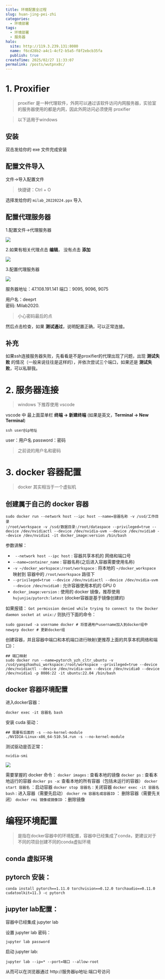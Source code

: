 ```yaml
---
title: 环境配置全过程
slug: huan-jing-pei-zhi
categories:
  - 环境部署
tags:
  - 环境部署
  - 服务器
halo:
  site: http://119.3.239.131:8080
  name: f6cd28b2-a4c1-4cf2-b5a5-f8f2ebcb35fa
  publish: true
createTime: 2025/02/27 11:33:07
permalink: /posts/wutpnx8c/
---
```

# 1. Proxifier

> proxifier 是一种代理软件，外网可以通过该软件访问内网服务器，实验室的服务器使用的都是内网，因此外网访问必须使用 proxifier

> 以下适用于windows
## 安装

双击发给你的 exe 文件完成安装

## 配置文件导入

文件->导入配置文件
> 快捷键：Ctrl + O

选择发给你的 `milab_20220224.ppx` 导入

## 配置代理服务器

1.配置文件->代理服务器

![](https://raw.githubusercontent.com/cloudinwind/images/main/markdown_images/202408251119645.png)

2.如果有相关代理点击 **编辑**， 没有点击 **添加**

![](https://raw.githubusercontent.com/cloudinwind/images/main/markdown_images/202408251121121.png)

3.配置代理服务器

![](https://raw.githubusercontent.com/cloudinwind/images/main/markdown_images/202408251122829.png)

服务器地址：47.108.191.141 
端口：9095, 9096, 9075 

用户名：deeprt  
密码: Milab2020.   
> 小心密码最后的点

然后点击检查，如果 **测试通过**，说明配置正确，可以正常连接。

## 补充

如果ssh连接服务器失败，先看看是不是proxifier的代理出现了问题，出现 **测试失败** 的情况（一般来说往往是这样的），并依次尝试三个端口，如果还是 **测试失败**，可以私聊我。

# 2. 服务器连接

> windows 下推荐使用 vscode

vscode 中 最上面菜单栏 **终端 -> 新建终端** (如果是英文，**Terminal -> New Terminal**)

```shell
ssh user@ip地址
```

user：用户名
password：密码
> 之前说的用户名和密码



# 3. docker 容器配置

> docker 其实相当于一个虚拟机

## 创建属于自己的 docker 容器

```shell
sudo docker run --network host --ipc host --name=容器名称 -v /ssd/工作目录
:/root/workspace -v /ssd/数据目录:/root/dataspace --privileged=true --device /dev/nvidiactl --device /dev/nvidia-uvm --device /dev/nvidia0 --device /dev/nvidia1 -it docker_image:version /bin/bash
```

参数讲解：
- ` --network host --ipc host` : 容器共享本机的 网络和端口号
- `--name=container_name` : 容器名称(之后进入容器需要使用名称)
- `-v ~/docker_workspace:/root/workspace` : 将本地的 `~/docker_workspace` 映射到 容器中的 `/root/woorkspace` 路径下
- `--privileged=true --device /dev/nvidiactl --device /dev/nvidia-uvm --device /dev/nvidia0` : 允许容器使用本机的 GPU 0
- `docker_image:version` : 使用的 docker 镜像，推荐使用 `hujunjie/pytorch:latest` (docker容器是基于镜像创建的)


如果报错：  `Got permission denied while trying to connect to the Docker daemon socket at unix:/`
则执行下面的命令：
```shell
sudo gpasswd -a username docker # 将普通用户username加入到docker组中  
newgrp docker # 更新docker组
```

创建容器，并且容器中端口和本机端口进行映射(更推荐上面的共享本机网络和端口)：
```shell
## 端口映射​
sudo docker run --name=pytorch_yzh_cltr_ubuntu -v /ssd/yangzhaohui_workspace:/root/workspace --privileged=true --device /dev/nvidiactl --device /dev/nvidia-uvm --device /dev/nvidia0 --device /dev/nvidia1 -p 8086:22 -it ubuntu:22.04 /bin/bash​
```







## docker 容器环境配置

进入docker容器：
```shell
docker exec -it 容器名 bash
```

安装 cuda 驱动：
```shell
## 需要有后面的 -s --no-kernel-module
./NVIDIA-Linux-x86_64-510.54.run -s --no-kernel-module 
```

测试驱动是否正常：
```shell
nvidia-smi
```
![](https://raw.githubusercontent.com/cloudinwind/images/main/markdown_images/202408251156236.png)


需要掌握的 docker 命令：
`docker images` : 查看本地的镜像
`docker ps` : 查看本地运行的容器
`docker ps -a`: 查看本地的所有容器（包括未运行的容器）
`docker start 容器名` ：启动容器
`docker stop 容器名` : 关闭容器
`docker exec -it 容器名 bash` : 进入容器（需要先启动）
`docker rm 容器名或容器ID` ： 删除容器（需要先关闭）
`docker rmi 镜像或镜像ID` ：删除镜像

# 编程环境配置


> 是指在docker容器中的环境配置，容器中已经集成了conda，更建议对于不同的项目创建不同的conda虚拟环境

## conda 虚拟环境



## pytorch 安装：
```shell
conda install pytorch==1.11.0 torchvision==0.12.0 torchaudio==0.11.0 cudatoolkit=11.3 -c pytorch
```


## jupyter lab配置：

容器中已经集成 jupyter lab

设置 jupyter lab 密码：
```shell
jupyter lab password
```

启动 jupyter lab:

```shell
jupyter lab --ip=* --port=端口 --allow-root
```

从而可以在浏览器通过 http://服务器ip地址:端口号访问

